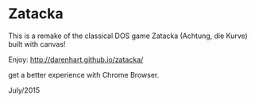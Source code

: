 # Zatacka

This is a remake of the classical DOS game Zatacka (Achtung, die Kurve) built with canvas!

Enjoy: http://darenhart.github.io/zatacka/

get a better experience with Chrome Browser.

July/2015
